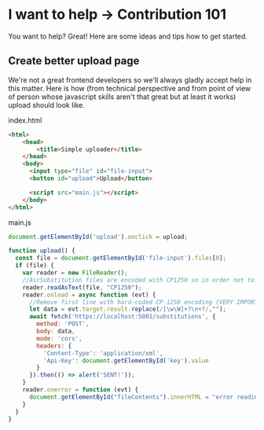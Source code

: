 ﻿# I want to help -> Contribution 101

You want to help? Great! Here are some ideas and tips how to get started.

## Create better upload page

We're not a great frontend developers so we'll always gladly accept help in this matter. Here is how (from technical perspective and from point of view of person whose javascript skills aren't that great but at least it works) upload should look like.

index.html

```html
<html>
    <head>
        <title>Simple uploader</title>
    </head>
    <body>
      <input type="file" id="file-input">
      <button id="upload">Upload</button>

      <script src="main.js"></script>
    </body>
</html>
```

main.js

```js
document.getElementById('upload').onclick = upload;

function upload() {
  const file = document.getElementById('file-input').files[0];
  if (file) {
    var reader = new FileReader();
    //AscSubstitution files are encoded with CP1250 so in order not to lose polish letters reading file with this encoding is required.
    reader.readAsText(file, "CP1250");
    reader.onload = async function (evt) {
      //Remove first line with hard-coded CP-1250 encoding (VERY IMPORTANT!!!)
      let data = evt.target.result.replace(/[\w\W]+?\n+?/,"");
      await fetch('https://localhost:5001/substitutions', {
        method: 'POST',
        body: data,
        mode: 'cors',
        headers: {
          'Content-Type': 'application/xml',
          'Api-Key': document.getElementById('key').value
        }
      }).then(() => alert('SENT!'));
    }
    reader.onerror = function (evt) {
      document.getElementById("fileContents").innerHTML = "error reading file";
    }
  }
}

```
